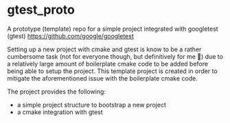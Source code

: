 # gtest_proto
A prototype (template) repo for a simple project integrated with googletest (gtest) https://github.com/google/googletest

Setting up a new project with cmake and gtest is know to be a rather cumbersome task (not for everyone though, but definitively for me 🐒) due to a relatively large amount of boilerplate cmake code to be added before being able to setup the project.
This template project is created in order to mitigate the aforementioned issue with the boilerplate cmake code.

The project provides the following:
* a simple project structure to bootstrap a new project
* a cmake integration with gtest

